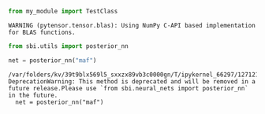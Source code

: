 ```python
from my_module import TestClass
```

    WARNING (pytensor.tensor.blas): Using NumPy C-API based implementation for BLAS functions.



```python
from sbi.utils import posterior_nn
```


```python
net = posterior_nn("maf")
```

    /var/folders/kv/39t9blx569l5_sxxzx89vb3c0000gn/T/ipykernel_66297/1271216376.py:1: DeprecationWarning: This method is deprecated and will be removed in a future release.Please use `from sbi.neural_nets import posterior_nn` in the future.
      net = posterior_nn("maf")



```python

```
